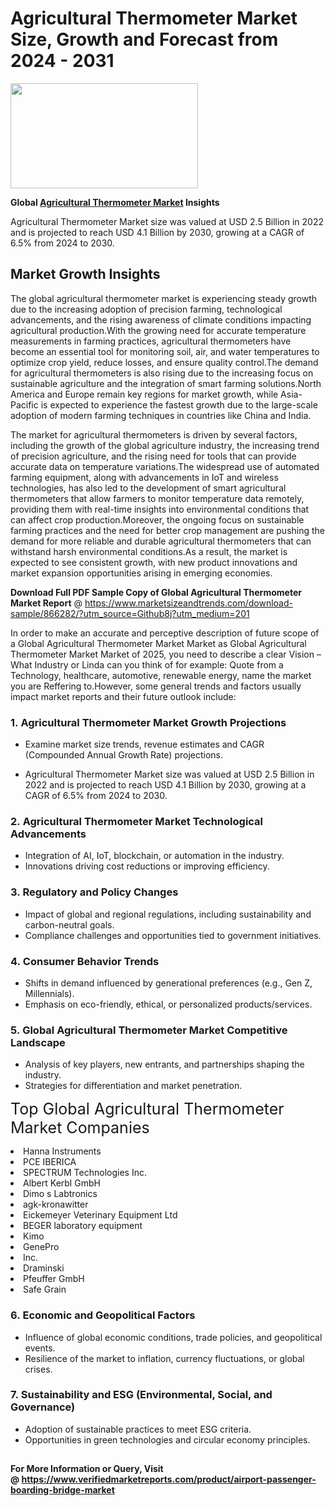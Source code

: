 <H1>Agricultural Thermometer Market Size, Growth and Forecast from 2024 - 2031</H1><img class="aligncenter size-medium wp-image-584254" src="https://thirdeyenews.in/wp-content/uploads/2024/09/Global-Market-Research-300x168.jpeg" alt="" width="300" height="168" /><p><strong>Global&nbsp;<a href="https://www.marketsizeandtrends.com/download-sample/866282/?utm_source=Github8j?utm_medium=201">Agricultural Thermometer Market</a> Insights</strong></p><p>Agricultural Thermometer Market size was valued at USD 2.5 Billion in 2022 and is projected to reach USD 4.1 Billion by 2030, growing at a CAGR of 6.5% from 2024 to 2030.</p><p><h2>Market Growth Insights</h2> <p>The global agricultural thermometer market is experiencing steady growth due to the increasing adoption of precision farming, technological advancements, and the rising awareness of climate conditions impacting agricultural production.With the growing need for accurate temperature measurements in farming practices, agricultural thermometers have become an essential tool for monitoring soil, air, and water temperatures to optimize crop yield, reduce losses, and ensure quality control.The demand for agricultural thermometers is also rising due to the increasing focus on sustainable agriculture and the integration of smart farming solutions.North America and Europe remain key regions for market growth, while Asia-Pacific is expected to experience the fastest growth due to the large-scale adoption of modern farming techniques in countries like China and India.</p> <p>The market for agricultural thermometers is driven by several factors, including the growth of the global agriculture industry, the increasing trend of precision agriculture, and the rising need for tools that can provide accurate data on temperature variations.The widespread use of automated farming equipment, along with advancements in IoT and wireless technologies, has also led to the development of smart agricultural thermometers that allow farmers to monitor temperature data remotely, providing them with real-time insights into environmental conditions that can affect crop production.Moreover, the ongoing focus on sustainable farming practices and the need for better crop management are pushing the demand for more reliable and durable agricultural thermometers that can withstand harsh environmental conditions.As a result, the market is expected to see consistent growth, with new product innovations and market expansion opportunities arising in emerging economies.<p><span class=""><strong>Download Full PDF Sample Copy of Global Agricultural Thermometer Market Report</strong> @ <a href="https://www.marketsizeandtrends.com/download-sample/866282/?utm_source=Github8j?utm_medium=201" target="_blank">https://www.marketsizeandtrends.com/download-sample/866282/?utm_source=Github8j?utm_medium=201</a></span></p><p>In order to make an accurate and perceptive description of future scope of a Global&nbsp;Agricultural Thermometer Market Market as Global&nbsp;Agricultural Thermometer Market Market of 2025, you need to describe a clear Vision &ndash; What Industry or Linda can you think of for example: Quote from a Technology, healthcare, automotive, renewable energy, name the market you are Reffering to.However, some general trends and factors usually impact market reports and their future outlook include:</p><h3>1.&nbsp;<strong>Agricultural Thermometer Market Growth Projections</strong></h3><ul><li>Examine market size trends, revenue estimates and CAGR (Compounded Annual Growth Rate) projections.</li><li><p>Agricultural Thermometer Market size was valued at USD 2.5 Billion in 2022 and is projected to reach USD 4.1 Billion by 2030, growing at a CAGR of 6.5% from 2024 to 2030.</p></li></ul><h3>2.&nbsp;<strong>Agricultural Thermometer Market Technological Advancements</strong></h3><ul><li>Integration of AI, IoT, blockchain, or automation in the industry.</li><li>Innovations driving cost reductions or improving efficiency.</li></ul><h3>3.&nbsp;<strong>Regulatory and Policy Changes</strong></h3><ul><li>Impact of global and regional regulations, including sustainability and carbon-neutral goals.</li><li>Compliance challenges and opportunities tied to government initiatives.</li></ul><h3>4.&nbsp;<strong>Consumer Behavior Trends</strong></h3><ul><li>Shifts in demand influenced by generational preferences (e.g., Gen Z, Millennials).</li><li>Emphasis on eco-friendly, ethical, or personalized products/services.</li></ul><h3>5.&nbsp;<strong>Global Agricultural Thermometer Market Competitive Landscape</strong></h3><ul><li>Analysis of key players, new entrants, and partnerships shaping the industry.</li><li>Strategies for differentiation and market penetration.</li></ul><p data-pm-slice="1 1 []"><span style="color: inherit; font-family: inherit; font-size: 25px;">Top Global Agricultural Thermometer Market Companies</span></p><div class="" data-test-id=""><p><li>Hanna Instruments</li><li> PCE IBERICA</li><li> SPECTRUM Technologies Inc.</li><li> Albert Kerbl GmbH</li><li> Dimo s Labtronics</li><li> agk-kronawitter</li><li> Eickemeyer Veterinary Equipment Ltd</li><li> BEGER laboratory equipment</li><li> Kimo</li><li> GenePro</li><li> Inc.</li><li> Draminski</li><li> Pfeuffer GmbH</li><li> Safe Grain</li></p></div><h3>6.&nbsp;<strong>Economic and Geopolitical Factors</strong></h3><ul><li>Influence of global economic conditions, trade policies, and geopolitical events.</li><li>Resilience of the market to inflation, currency fluctuations, or global crises.</li></ul><h3>7.&nbsp;<strong>Sustainability and ESG (Environmental, Social, and Governance)</strong></h3><ul><li>Adoption of sustainable practices to meet ESG criteria.</li><li>Opportunities in green technologies and circular economy principles.</li></ul><h2><strong style="font-size: 14px;">For More Information or Query, Visit @&nbsp;</strong><a style="background-color: #ffffff; font-size: 14px;" href="https://www.marketsizeandtrends.com/report/agricultural-thermometer-market/" target="_blank">https://www.verifiedmarketreports.com/product/airport-passenger-boarding-bridge-market</a></h2>